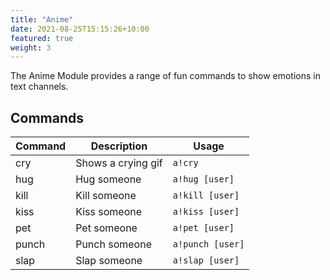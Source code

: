 ```yaml
---
title: "Anime"
date: 2021-08-25T15:15:26+10:00
featured: true
weight: 3
---
```


The Anime Module provides a range of fun commands to show emotions in text channels.

## Commands

| Command      | Description                                                   | Usage                         |
| ------------ | ------------------------------------------------------------- | ----------------------------- |
| cry          | Shows a crying gif                                            | `a!cry`                       |
| hug          | Hug someone                                                   | `a!hug [user]`                |
| kill         | Kill someone                                                  | `a!kill [user]`               |
| kiss         | Kiss someone                                                  | `a!kiss [user]`               |
| pet          | Pet someone                                                   | `a!pet [user]`                |
| punch        | Punch someone                                                 | `a!punch [user]`              |
| slap         | Slap someone                                                  | `a!slap [user]`               |